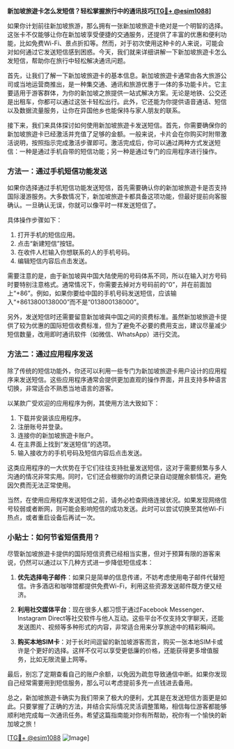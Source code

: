 **新加坡旅遊卡怎么发短信？轻松掌握旅行中的通讯技巧[[TG💪+ @esim1088](https://t.me/s/esim1088)]**

如果你计划前往新加坡旅游，那么拥有一张新加坡旅遊卡绝对是一个明智的选择。这张卡不仅能够让你在新加坡享受便捷的交通服务，还提供了丰富的优惠和便利功能，比如免费Wi-Fi、景点折扣等。然而，对于初次使用这种卡的人来说，可能会对如何通过它发送短信感到困惑。今天，我们就来详细讲解一下新加坡旅遊卡怎么发短信，帮助你在旅行中轻松解决通讯问题。

首先，让我们了解一下新加坡旅遊卡的基本信息。新加坡旅遊卡通常由各大旅游公司或当地运营商推出，是一种集交通、通讯和旅游优惠于一体的多功能卡片。它主要适用于游客群体，为你的新加坡之旅提供一站式解决方案。无论是地铁、公交还是出租车，你都可以通过这张卡轻松出行。此外，它还能为你提供语音通话、短信以及数据流量服务，让你在异国他乡也能保持与家人朋友的联系。

接下来，我们来具体探讨如何使用新加坡旅遊卡发送短信。首先，你需要确保你的新加坡旅遊卡已经激活并充值了足够的金额。一般来说，卡片会在你购买时附带激活说明，按照指示完成激活步骤即可。激活完成后，你可以通过两种方式发送短信：一种是通过手机自带的短信功能；另一种是通过专门的应用程序进行操作。

### 方法一：通过手机短信功能发送

如果你选择通过手机短信功能发送短信，首先需要确认你的新加坡旅遊卡是否支持国际漫游服务。大多数情况下，新加坡旅遊卡都具备这项功能，但最好提前向客服确认。一旦确认无误，你就可以像平时一样发送短信了。

具体操作步骤如下：

1. 打开手机的短信应用。
2. 点击“新建短信”按钮。
3. 在收件人栏输入你想联系的人的手机号码。
4. 编辑短信内容后点击发送。

需要注意的是，由于新加坡與中国大陆使用的号码体系不同，所以在输入对方号码时要特别注意格式。通常情况下，你需要去掉对方号码前的“0”，并在前面加上“+86”。例如，如果你要给中国的手机号码发送短信，应该输入“+8613800138000”而不是“013800138000”。

另外，发送短信时还需要留意新加坡與中国之间的资费标准。虽然新加坡旅遊卡提供了较为优惠的国际短信收费标准，但为了避免不必要的费用支出，建议尽量减少短信数量，改用即时通讯软件（如微信、WhatsApp）进行交流。

### 方法二：通过应用程序发送

除了传统的短信功能外，你还可以利用一些专门为新加坡旅遊卡用户设计的应用程序来发送短信。这些应用程序通常会提供更加直观的操作界面，并且支持多种语言切换，非常适合不熟悉当地语言的游客。

以某款广受欢迎的应用程序为例，其使用方法大致如下：

1. 下载并安装该应用程序。
2. 注册账号并登录。
3. 连接你的新加坡旅遊卡账户。
4. 在主界面上找到“发送短信”的选项。
5. 输入接收方的手机号码及短信内容后点击发送。

这类应用程序的一大优势在于它们往往支持批量发送短信，这对于需要频繁与多人沟通的情况非常实用。同时，它们还会根据你的消费记录自动提醒余额情况，避免因欠费而无法正常使用。

当然，在使用应用程序发送短信之前，请务必检查网络连接状况。如果发现网络信号较弱或者断网，则可能会影响短信的成功发送。此时可以尝试切换至其他Wi-Fi热点，或者重启设备后再试一次。

### 小贴士：如何节省短信费用？

尽管新加坡旅遊卡提供的国际短信资费已经相当实惠，但对于预算有限的游客来说，仍然可以通过以下几种方式进一步降低短信成本：

1. **优先选择电子邮件**：如果只是简单的信息传递，不妨考虑使用电子邮件代替短信。许多酒店和咖啡馆都提供免费Wi-Fi，利用这些资源发送邮件既方便又经济。
   
2. **利用社交媒体平台**：现在很多人都习惯于通过Facebook Messenger、Instagram Direct等社交软件与他人互动。这些平台不仅支持文字聊天，还能发送图片、视频等多种形式的内容，非常适合用来分享旅途中的精彩瞬间。
   
3. **购买本地SIM卡**：对于长时间逗留的新加坡游客而言，购买一张本地SIM卡或许是个更好的选择。这样不仅可以享受更低廉的价格，还能获得更多增值服务，比如无限流量上网等。

最后，别忘了定期查看自己的账户余额，以免因为疏忽导致通信中断。如果你发现自己经常需要用到短信服务，那么可以考虑提前多充一点钱进去备用。

总之，新加坡旅遊卡确实为我们带来了极大的便利，尤其是在发送短信方面更是如此。只要掌握了正确的方法，并结合实际情况灵活调整策略，相信每位游客都能够顺利地完成每一次通讯任务。希望这篇指南能对你有所帮助，祝你有一个愉快的新加坡之旅！

[[TG💪+ @esim1088](https://t.me/s/esim1088) ![Image](https://i.postimg.cc/4NQfJmqS/Snipaste-2025-05-13-00-14-12.png)]